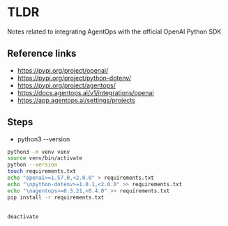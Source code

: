 # TLDR 

Notes related to integrating AgentOps with the official OpenAI Python SDK

## Reference links

- https://pypi.org/project/openai/
- https://pypi.org/project/python-dotenv/
- https://pypi.org/project/agentops/
- https://docs.agentops.ai/v1/integrations/openai
- https://app.agentops.ai/settings/projects

## Steps

- python3 --version
```sh
python3 -m venv venv
source venv/bin/activate
python --version
touch requirements.txt
echo "openai>=1.57.0,<2.0.0" > requirements.txt
echo "\npython-dotenv>=1.0.1,<2.0.0" >> requirements.txt
echo "\nagentops>=0.3.21,<0.4.0" >> requirements.txt
pip install -r requirements.txt
```

##

```sh
deactivate
```